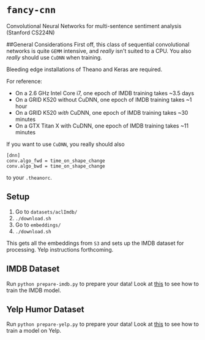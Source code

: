 # `fancy-cnn`
Convolutional Neural Networks for multi-sentence sentiment analysis (Stanford CS224N)

##General Considerations
First off, this class of sequential convolutional networks is quite `GEMM` intensive, and *really* isn't suited to a CPU. You also *really* should use `CuDNN` when training. 

Bleeding edge installations of Theano and Keras are required.

For reference: 

* On a 2.6 GHz Intel Core i7, one epoch of IMDB training takes ~3.5 days
* On a GRID K520 without CuDNN, one epoch of IMDB training takes ~1 hour
* On a GRID K520 *with* CuDNN, one epoch of IMDB training takes ~30 minutes
* On a GTX Titan X with CuDNN, one epoch of IMDB training takes ~11 minutes

If you want to use `CuDNN`, you really should also

```
[dnn]
conv.algo_fwd = time_on_shape_change
conv.algo_bwd = time_on_shape_change
```
to your `.theanorc`.

## Setup

1. Go to `datasets/aclImdb/`
2. `./download.sh`
3. Go to `embeddings/`
4. `./download.sh`

This gets all the embeddings from `S3` and sets up the IMDB dataset for processing. Yelp instructions forthcoming.

## IMDB Dataset

Run `python prepare-imdb.py` to prepare your data! Look at [this](https://github.com/lukedeo/fancy-cnn/blob/master/multichannel-imdb.py) to see how to train the IMDB model.

## Yelp Humor Dataset

Run `python prepare-yelp.py` to prepare your data! Look at [this](https://github.com/lukedeo/fancy-cnn/blob/master/model-yelp.py) to see how to train a model on Yelp.

